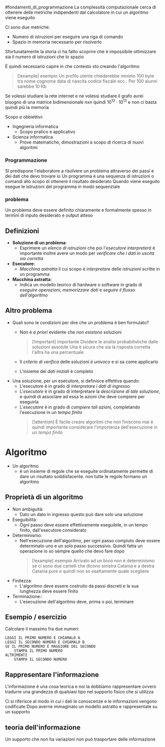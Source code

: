 #fondamenti_di_programmazione
La complessità computazionale cerca di ottenere delle metriche indipendenti dal calcolatore in cui un algoritmo viene eseguito

Ci sono due metriche:
- Numero di istruzioni per eseguire una riga di comando
- Spazio in memoria necessario per risolverlo

Sfortunatamente la storia ci ha fatto scoprire che è impossibile ottimizzare sia il numero di istruzioni che lo spazio

È quindi necessario capire in che contesto sto creando l'algoritmo

> [!example] esempio
> Un profilo utente chiederebbe minimo 100 byte tra nome cognome data di nascita codice fiscale ecc..
> Per 100 alunni sarebbe 10 Kb


Se volessi studiare la rete internet e ne volessi studiare il grafo avrei bisogno di una matrice bidimensionale $nxn$ quindi $10^{12}\cdot10^{12}$ e non ci basta quindi più la memoria

Scopo e obbiettivi:
- Ingegneria informatica
	- Scopo pratico e applicativo
- Scienza informatica
	- Prove matematiche, dimostrazioni a scopo di ricerca di nuovi algoritmi

### Programmazione
SI predispone l'elaboratore a risolvere un problema attraverso dei passi e dei dati che devo trovare io
Un programma è una sequenza di istruzioni o comandi allo scopo di ottenere il risultato desiderato
Quando viene eseguito esegue le istruzioni del programma in modo sequenziale

### problema
Un problema deve essere definito chiaramente e formalmente spesso in termini di inputo desiderato e output atteso

## Definizioni
- **Soluzione di un problema**:
	 - Esprimere un *elenco di istruzioni* che poi l'*esecutore interpreterà* è importante inoltre avere un modo per *verificare che i dati in uscita sia corretta*
- **Esecutore**:
	- *Macchina astratta* il cui scopo è *interpretare* delle *istruzioni* scritte in un programma
- **Macchina astratta**:
	- Indica un modello teorico di hardware o software in grado di *eseguire operazioni*, *memorizzare dati* e *seguire il flusso dell'algoritmo*

## Altro problema
- Quali sono le condizioni per dire che un problema è ben formulato?
	- Non è *a priori* evidente che *non esistono* soluzioni
	  >[!important] importante
	  >Dividere le analisi probabilistiche dalle soluzioni assolute
	  >Una è sicura che sia la risposta corretta l'altra ha una percentuale
	  
	  
	- Il *criterio di verifica* delle soluzioni *è univoco* e si sa come applicarlo
	- L'insieme dei *dati iniziali* è completo
- Una soluzione, per un esecutore, si definisce effettiva quando:
	- L'esecutore è in grado di *interpretare i dati di ingresso*
	- L'*esecutore* è in grado di interpretare la *descrizione di tale soluzione*, e quindi di associare ad essa le azioni che deve compiere per eseguirla
	- L'*esecutore* è in grado di *compiere tali azioni,* completando l'esecuzione in un *tempo finito*
	  > [!attention] 
	  > È facile creare algoritmi che non finiscono mai è quindi importante considerare l'importanza dell'esecuzione in un *tempo finito*
# Algoritmo
- Un algoritmo
	-  è un insieme di regole che se eseguite ordinatamente permette di dare un risultato soddisfacente. non tutte le regole formano un algoritmo

## Proprietà di un algoritmo
- Non ambiguità:
	-  Dato un dato in ingresso questo può dare solo una soluzione
- Eseguibilità:
	- Ogni passo deve essere effettivamente eseguibile, in un tempo finito, dall'esecutore considerato
- Determinismo:
	- Nell'esecuzione dell'algoritmo, per ogni passo compiuto deve essere determinato uno e un solo passo successivo. Quindi fatta un operazione io so sempre quello che devo fare dopo
	  > [!example] esempio
	  > Arrivato ad un bivio non è determinismo se ci sono due cartelli che dicono sinistra Catania e a destra Catania pure e quindi non so esattamente quale scegliere
- Finitezza:
	- L'algoritmo deve essere costruito da passi discreti e la sua lunghezza deve essere finito
- Terminazione::
	- L'esecuzione dell'algoritmo deve, prima o poi, terminare

## Esempio / esercizio
Calcolare il massimo fra due numeri:
```pseudo_codice
LEGGI IL PRIMO NUMERO E CHIAMALO A
LEGGI IL SECONDO NUMERO E CHIAMALO B
SE IL PRIMO NUMERO È MAGGIORE DEL SECONDO
	STAMPA IL PRIMO NUMERO
ALTRIMENTI
	STAMPA IL SECONDO NUMERO
```

## Rappresentare l'informazione
L'informazione è una cosa teorica e noi la dobbiamo rappresentare ovvero tradurre una grandezza di qualsiasi tipo nel supporto fisico che si utilizza

Ci si riferisce al modo in cui i dati le conoscenze e le informazioni vengono codificate
Dopo averne immaginato un modello astratto e rappresentate su un supporto


## teoria dell'informazione
Un supporto che non ha variazioni non può trasportare delle informazione
